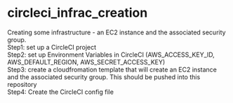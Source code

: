 # circleci_infrac_creation
Creating some infrastructure - an EC2 instance and the associated security group.<br>
Step1: set up a CircleCI project<br>
Step2: set up Environment Variables in CircleCI (AWS_ACCESS_KEY_ID, AWS_DEFAULT_REGION, AWS_SECRET_ACCESS_KEY)<br>
Step3: create a cloudfromation template that will create an EC2 instance and the associated security group. This should be pushed into this repository<br>
Step4: Create the CircleCI config file<br>
